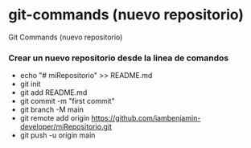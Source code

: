# git-commands (nuevo repositorio)
Git Commands (nuevo repositorio)

### Crear un nuevo repositorio desde la linea de comandos

- echo "# miRepositorio" >> README.md
- git init
- git add README.md
- git commit -m "first commit"
- git branch -M main
- git remote add origin https://github.com/iambenjamin-developer/miRepositorio.git
- git push -u origin main
